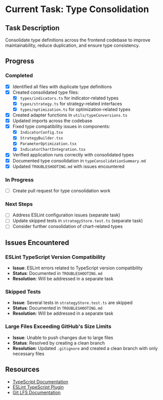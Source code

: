 # Current Task: Type Consolidation

## Task Description
Consolidate type definitions across the frontend codebase to improve maintainability, reduce duplication, and ensure type consistency.

## Progress

### Completed
- [x] Identified all files with duplicate type definitions
- [x] Created consolidated type files:
  - [x] `types/indicators.ts` for indicator-related types
  - [x] `types/strategy.ts` for strategy-related interfaces
  - [x] `types/optimization.ts` for optimization-related types
- [x] Created adapter functions in `utils/typeConversions.ts`
- [x] Updated imports across the codebase
- [x] Fixed type compatibility issues in components:
  - [x] `IndicatorConfig.tsx`
  - [x] `StrategyBuilder.tsx`
  - [x] `ParameterOptimization.tsx`
  - [x] `IndicatorChartIntegration.tsx`
- [x] Verified application runs correctly with consolidated types
- [x] Documented type consolidation in `typeConsolidationSummary.md`
- [x] Updated `TROUBLESHOOTING.md` with issues encountered

### In Progress
- [ ] Create pull request for type consolidation work

### Next Steps
- [ ] Address ESLint configuration issues (separate task)
- [ ] Update skipped tests in `strategyStore.test.ts` (separate task)
- [ ] Consider further consolidation of chart-related types

## Issues Encountered

### ESLint TypeScript Version Compatibility
- **Issue**: ESLint errors related to TypeScript version compatibility
- **Status**: Documented in `TROUBLESHOOTING.md`
- **Resolution**: Will be addressed in a separate task

### Skipped Tests
- **Issue**: Several tests in `strategyStore.test.ts` are skipped
- **Status**: Documented in `TROUBLESHOOTING.md`
- **Resolution**: Will be addressed in a separate task

### Large Files Exceeding GitHub's Size Limits
- **Issue**: Unable to push changes due to large files
- **Status**: Resolved by creating a clean branch
- **Resolution**: Updated `.gitignore` and created a clean branch with only necessary files

## Resources
- [TypeScript Documentation](https://www.typescriptlang.org/docs/)
- [ESLint TypeScript Plugin](https://typescript-eslint.io/)
- [Git LFS Documentation](https://git-lfs.github.com/) 